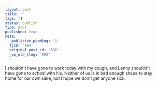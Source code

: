 ```yaml
---
layout: post
title: ''
tags: []
status: publish
type: post
published: true
meta:
  _publicize_pending: '1'
  ljID: '664'
  original_post_id: '692'
  _wp_old_slug: '692'
---
```

I shouldn't have gone to work today with my cough, and Lenny shouldn't have gone to school with his.  Neither of us is in bad enough shape to stay home for our own sake, but I hope we don't get anyone sick.
